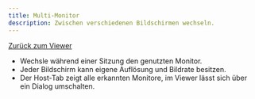 ```yaml
---
title: Multi-Monitor
description: Zwischen verschiedenen Bildschirmen wechseln.
---
```


[Zurück zum Viewer](./viewer.md)

- Wechsle während einer Sitzung den genutzten Monitor.
- Jeder Bildschirm kann eigene Auflösung und Bildrate besitzen.
- Der Host-Tab zeigt alle erkannten Monitore, im Viewer lässt sich über ein Dialog umschalten.

